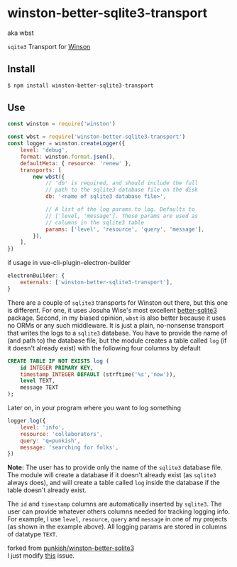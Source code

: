 # winston-better-sqlite3-transport

aka wbst

`sqite3` Transport for [Winson](https://github.com/winstonjs/winston)

## Install

```bash
$ npm install winston-better-sqlite3-transport
```

## Use

```js
const winston = require('winston')

const wbst = require('winston-better-sqlite3-transport')
const logger = winston.createLogger({
    level: 'debug',
    format: winston.format.json(),
    defaultMeta: { resource: 'renew' },
    transports: [
        new wbst({
            // 'db' is required, and should include the full
            // path to the sqlite3 database file on the disk
            db: '<name of sqlite3 database file>',

            // A list of the log params to log. Defaults to
            // ['level, 'message']. These params are used as
            // columns in the sqlite3 table
            params: ['level', 'resource', 'query', 'message'],
        }),
    ],
})
```

if usage in vue-cli-plugin-electron-builder

```js
electronBuilder: {
    externals: ['winston-better-sqlite3-transport'],
}
```

There are a couple of `sqlite3` transports for Winston out there, but this one is different. For one, it uses Josuha Wise's most excellent [better-sqlite3](https://www.npmjs.com/package/better-sqlite3) package. Second, in my biased opinion, `wbst` is also better because it uses no ORMs or any such middleware. It is just a plain, no-nonsense transport that writes the logs to a `sqlite3` database. You have to provide the name of (and path to) the database file, but the module creates a table called `log` (if it doesn't already exist) with the following four columns by default

```sql
CREATE TABLE IF NOT EXISTS log (
    id INTEGER PRIMARY KEY,
    timestamp INTEGER DEFAULT (strftime('%s','now')),
    level TEXT,
    message TEXT
);
```

Later on, in your program where you want to log something

```js
logger.log({
    level: 'info',
    resource: 'collaborators',
    query: 'q=punkish',
    message: 'searching for folks',
})
```

**Note:** The user has to provide only the name of the `sqlite3` database file. The module will create a database if it doesn't already exist (as `sqlite3` always does), and will create a table called `log` inside the database if the table doesn't already exist.

The `id` and `timestamp` columns are automatically inserted by `sqlite3`. The user can provide whatever others columns needed for tracking logging info. For example, I use `level`, `resource`, `query` and `message` in one of my projects (as shown in the example above). All logging params are stored in columns of datatype `TEXT`.

forked from [punkish/winston-better-sqlite3](https://github.com/punkish/winston-better-sqlite3)  
I just modify [this](https://github.com/punkish/winston-better-sqlite3/issues/1) issue.
